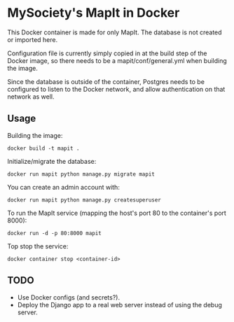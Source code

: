 MySociety's MapIt in Docker
===========================
This Docker container is made for only MapIt. The database is not created or imported here.

Configuration file is currently simply copied in at the build step of the Docker image,
so there needs to be a mapit/conf/general.yml when building the image.

Since the database is outside of the container, Postgres needs to be configured to listen to
the Docker network, and allow authentication on that network as well.

## Usage ##

Building the image:

```
docker build -t mapit .
```

Initialize/migrate the database:

```
docker run mapit python manage.py migrate mapit
```

You can create an admin account with:

```
docker run mapit python manage.py createsuperuser
```

To run the MapIt service (mapping the host's port 80 to the container's port 8000):

```
docker run -d -p 80:8000 mapit
```

Top stop the service:

```
docker container stop <container-id>
```

## TODO ##

  * Use Docker configs (and secrets?).
  * Deploy the Django app to a real web server instead of using the debug server.
